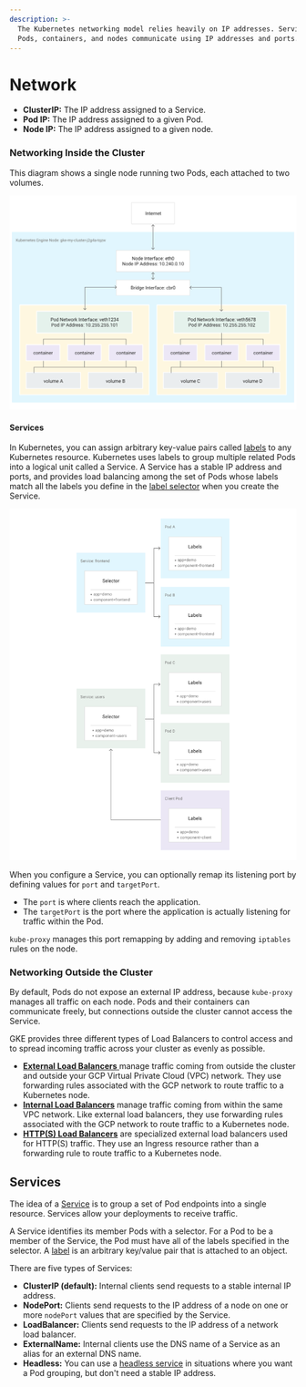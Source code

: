 ```yaml
---
description: >-
  The Kubernetes networking model relies heavily on IP addresses. Services,
  Pods, containers, and nodes communicate using IP addresses and ports.
---
```


# Network

* **ClusterIP:** The IP address assigned to a Service. 
* **Pod IP:** The IP address assigned to a given Pod.
* **Node IP:** The IP address assigned to a given node.

### Networking Inside the Cluster <a id="inside-cluster"></a>

This diagram shows a single node running two Pods, each attached to two volumes.

![](../../../.gitbook/assets/image%20%2817%29.png)

#### Services <a id="services"></a>

 In Kubernetes, you can assign arbitrary key-value pairs called [labels](https://cloud.google.com/kubernetes-engine/docs/how-to/creating-managing-labels) to any Kubernetes resource. Kubernetes uses labels to group multiple related Pods into a logical unit called a Service. A Service has a stable IP address and ports, and provides load balancing among the set of Pods whose labels match all the labels you define in the [label selector](https://kubernetes.io/docs/concepts/overview/working-with-objects/labels/#label-selectors) when you create the Service.

![](../../../.gitbook/assets/image%20%2815%29.png)

When you configure a Service, you can optionally remap its listening port by defining values for `port` and `targetPort`.

* The `port` is where clients reach the application.
* The `targetPort` is the port where the application is actually listening for traffic within the Pod.

`kube-proxy` manages this port remapping by adding and removing `iptables` rules on the node.

### Networking Outside the Cluster <a id="outside-cluster"></a>

 By default, Pods do not expose an external IP address, because `kube-proxy` manages all traffic on each node. Pods and their containers can communicate freely, but connections outside the cluster cannot access the Service.

GKE provides three different types of Load Balancers to control access and to spread incoming traffic across your cluster as evenly as possible.

* [**External Load Balancers** ](https://cloud.google.com/kubernetes-engine/docs/concepts/network-overview#ext-lb)manage traffic coming from outside the cluster and outside your GCP Virtual Private Cloud \(VPC\) network. They use forwarding rules associated with the GCP network to route traffic to a Kubernetes node.
* [**Internal Load Balancers**](https://cloud.google.com/kubernetes-engine/docs/concepts/network-overview#int-lb) manage traffic coming from within the same VPC network. Like external load balancers, they use forwarding rules associated with the GCP network to route traffic to a Kubernetes node.
* [**HTTP\(S\) Load Balancers**](https://cloud.google.com/kubernetes-engine/docs/concepts/network-overview#https-lb) are specialized external load balancers used for HTTP\(S\) traffic. They use an Ingress resource rather than a forwarding rule to route traffic to a Kubernetes node.

## Services

The idea of a [Service](https://kubernetes.io/docs/concepts/services-networking/service/) is to group a set of Pod endpoints into a single resource. Services allow your deployments to receive traffic. 

 A Service identifies its member Pods with a selector. For a Pod to be a member of the Service, the Pod must have all of the labels specified in the selector. A [label](https://kubernetes.io/docs/concepts/overview/working-with-objects/labels/) is an arbitrary key/value pair that is attached to an object.

There are five types of Services:

* **ClusterIP \(default\):** Internal clients send requests to a stable internal IP address.
* **NodePort:** Clients send requests to the IP address of a node on one or more `nodePort` values that are specified by the Service.
* **LoadBalancer:** Clients send requests to the IP address of a network load balancer.
* **ExternalName:** Internal clients use the DNS name of a Service as an alias for an external DNS name.
* **Headless:** You can use a [headless service](https://kubernetes.io/docs/concepts/services-networking/service/#headless-services) in situations where you want a Pod grouping, but don't need a stable IP address.

